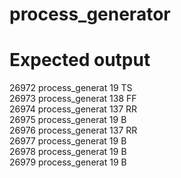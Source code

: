 # process_generator



# Expected output
26972 process_generat  19 TS\
26973 process_generat 138 FF\
26974 process_generat 137 RR\
26975 process_generat  19 B\
26976 process_generat 137 RR\
26977 process_generat  19 B\
26978 process_generat  19 B\
26979 process_generat  19 B

